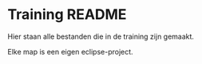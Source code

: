 # Training README

Hier staan alle bestanden die in de training zijn gemaakt.

Elke map is een eigen eclipse-project.
